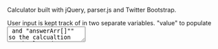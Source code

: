 Calculator built with jQuery, parser.js and Twitter Bootstrap. 

User input is kept track of in two separate variables. "value" to populate <textarea> and "answerArr[]"" so the calcualtion can be looped if the user inputs "+/-" to change the sign of the current number. Once the user enters "=" the equals function uses Parser.execute() (from parser.js) to evaluate the calculation and display the answer in the <textarea>.






